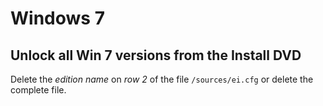 # Windows 7

## Unlock all Win 7 versions from the Install DVD

Delete the *edition name* on *row 2* of the file `/sources/ei.cfg` or delete the complete file.